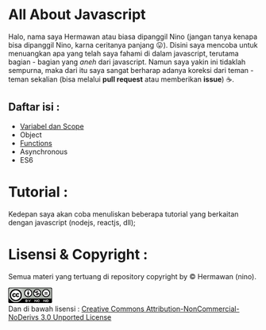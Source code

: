 # All About Javascript

Halo, nama saya Hermawan atau biasa dipanggil Nino (jangan tanya kenapa bisa dipanggil Nino, karna ceritanya panjang :stuck_out_tongue:).
Disini saya mencoba untuk menuangkan apa yang telah saya fahami di dalam javascript, terutama bagian - bagian yang *aneh* dari javascript.
Namun saya yakin ini tidaklah sempurna, maka dari itu saya sangat berharap adanya koreksi dari teman - teman sekalian (bisa melalui **pull request** atau memberikan **issue**) :coffee:.

Daftar isi :
-----------
- [Variabel dan Scope](Scope.md)
- Object
- [Functions](Scope.md)
- Asynchronous
- ES6

Tutorial : 
==========
Kedepan saya akan coba menuliskan beberapa tutorial yang berkaitan dengan javascript (nodejs, reactjs, dll);

Lisensi & Copyright :
=====================
Semua materi yang tertuang di repository copyright by :copyright: Hermawan (nino).

![](./img/lisensi.png)  
Dan di bawah lisensi : [Creative Commons Attribution-NonCommercial-NoDerivs 3.0 Unported License](https://creativecommons.org/licenses/by-nc-nd/3.0/)